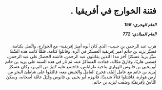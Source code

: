 <h1 dir="rtl">فتنة الخوارج في أفريقيا .</h1>

<h5 dir="rtl">العام الهجري:  156

العام الميلادي: 772

</h5>

<p dir="rtl">هرب عبد الرحمن بن حبيب- الذي كان أبوه أميرَ إفريقية- مع الخوارج، واتَّصل بكتامة، فسيَّرَ يزيد بن حاتم أمير إفريقية العسكرَ في أثَره، وقاتلوا كتامة. فلمَّا كانت هذه السَّنةُ سيَّرَ يزيدُ عسكرًا آخرَ مددًا للذين يقاتلون عبد الرحمن، فاشتد الحصارُ على عبد الرحمن، فمضى هاربًا، وفارقَ مكانَه، فعادت العساكرُ عنه، ثم ثار في هذه السنة على يزيد بن حاتم أبو يحيى بن فانوس الهواري بناحية طرابلس، فاجتمع عليه كثيرٌ من البربر، وكان عسكرٌ ليزيد بن حاتم مع عامل البلد، فخرج العاملُ والجيش معه، فالتَقَوا على شاطئ البحرِ من أرض هوارة، فاقتتلوا قتالًا شديدًا، فانهزم أبو يحيى بن فانوس وقُتِلَ عامَّة أصحابه، وسكنَ النَّاسُ بإفريقيَّة وصَفَت ليزيد بن حاتم.</p></br>
